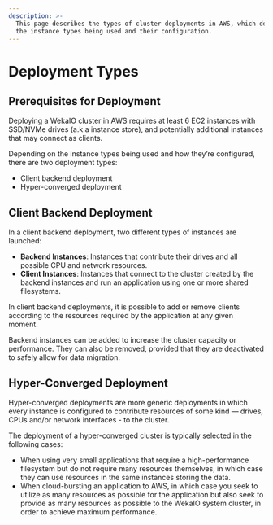 ```yaml
---
description: >-
  This page describes the types of cluster deployments in AWS, which depend on
  the instance types being used and their configuration.
---
```


# Deployment Types

## Prerequisites for Deployment

Deploying a WekaIO cluster in AWS requires at least 6 EC2 instances with SSD/NVMe drives \(a.k.a instance store\), and potentially additional instances that may connect as clients.

Depending on the instance types being used and how they’re configured, there are two deployment types:

* Client backend deployment
* Hyper-converged deployment

## Client Backend Deployment

In a client backend deployment, two different types of instances are launched:

* **Backend Instances**: Instances that contribute their drives and all possible CPU and network resources.
* **Client Instances**: Instances that connect to the cluster created by the backend instances and run an application using one or more shared filesystems.

In client backend deployments, it is possible to add or remove clients according to the resources required by the application at any given moment.

Backend instances can be added to increase the cluster capacity or performance. They can also be removed, provided that they are deactivated to safely allow for data migration. 

## Hyper-Converged Deployment

Hyper-converged deployments are more generic deployments in which every instance is configured to contribute resources of some kind — drives, CPUs and/or network interfaces - to the cluster.

The deployment of a hyper-converged cluster is typically selected in the following cases:

* When using very small applications that require a high-performance filesystem but do not require many resources themselves, in which case they can use resources in the same instances storing the data.
* When cloud-bursting an application to AWS, in which case you seek to utilize as many resources as possible for the application but also seek to provide as many resources as possible to the WekaIO system cluster, in order to achieve maximum performance.


